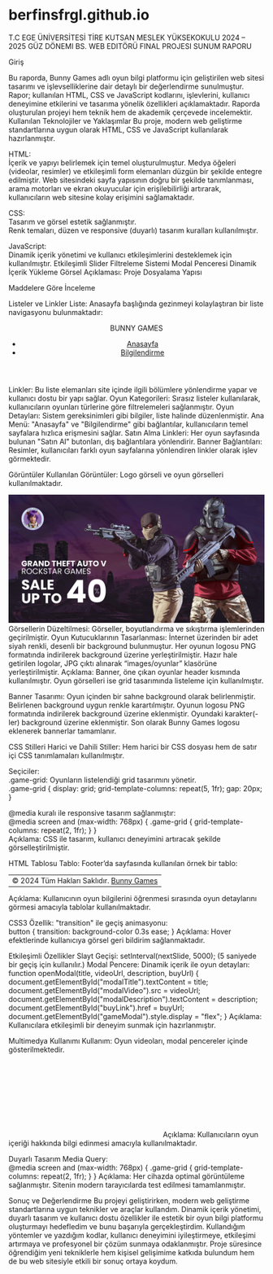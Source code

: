 # berfinsfrgl.github.io
T.C EGE ÜNİVERSİTESİ TİRE KUTSAN MESLEK YÜKSEKOKULU 
2024 – 2025 GÜZ DÖNEMI 
BS.
WEB EDITÖRÜ FINAL PROJESI SUNUM RAPORU 

Giriş 

Bu raporda, Bunny Games adlı oyun bilgi platformu için geliştirilen web sitesi tasarımı ve işlevselliklerine dair detaylı bir değerlendirme sunulmuştur.  
Rapor; kullanılan HTML, CSS ve JavaScript kodlarını, işlevlerini, kullanıcı deneyimine etkilerini ve tasarıma yönelik özellikleri açıklamaktadır. Raporda oluşturulan projeyi hem teknik hem de akademik çerçevede incelemektir. 
Kullanılan Teknolojiler ve Yaklaşımlar 
Bu proje, modern web geliştirme standartlarına uygun olarak HTML, CSS ve JavaScript kullanılarak hazırlanmıştır. 

HTML:  
İçerik ve yapıyı belirlemek için temel oluşturulmuştur. 
Medya öğeleri (videolar, resimler) ve etkileşimli form elemanları düzgün bir şekilde entegre edilmiştir. 
Web sitesindeki sayfa yapısının doğru bir şekilde tanımlanması, arama motorları ve ekran okuyucular için erişilebilirliği artırarak, kullanıcıların web sitesine kolay erişimini sağlamaktadır. 

CSS:  
Tasarım ve görsel estetik sağlanmıştır.  
Renk temaları, düzen ve responsive (duyarlı) tasarım kuralları kullanılmıştır. 

JavaScript:  
Dinamik içerik yönetimi ve kullanıcı etkileşimlerini desteklemek için kullanılmıştır. 
Etkileşimli Slider 
Filtreleme Sistemi 
Modal Penceresi 
Dinamik İçerik Yükleme 
Görsel Açıklaması: Proje Dosyalama Yapısı 

Maddelere Göre İnceleme 

Listeler ve Linkler 
Liste: Anasayfa başlığında gezinmeyi kolaylaştıran bir liste navigasyonu bulunmaktadır:  
  <header> 
    <div class="logo">BUNNY GAMES</div> 
    <nav> 
      <ul> 
        <li><a href="index.html">Anasayfa</a></li> 
        <li><a href="bilgilendirme.html">Bilgilendirme</a></li> 
      </ul> 
    </nav> 
  </header> 
Linkler: Bu liste elemanları site içinde ilgili bölümlere yönlendirme yapar ve kullanıcı dostu bir yapı sağlar. 
Oyun Kategorileri: Sırasız listeler kullanılarak, kullanıcıların oyunları türlerine göre filtrelemeleri sağlanmıştır. 
Oyun Detayları: Sistem gereksinimleri gibi bilgiler, liste halinde düzenlenmiştir. 
Ana Menü: "Anasayfa" ve "Bilgilendirme" gibi bağlantılar, kullanıcıların temel sayfalara hızlıca erişmesini sağlar. 
Satın Alma Linkleri: Her oyun sayfasında bulunan "Satın Al" butonları, dış bağlantılara yönlendirir. 
Banner Bağlantıları: Resimler, kullanıcıları farklı oyun sayfalarına yönlendiren linkler olarak işlev görmektedir. 
 
Görüntüler 
Kullanılan Görüntüler: Logo görseli ve oyun görselleri kullanılmaktadır.  
    <div class="slide"> 
        <a href="banner1.html"> 
            <img src="images/banner1.jpg" alt="Banner 1"> 
        </a> 
    </div> 
Görsellerin Düzeltilmesi: Görseller, boyutlandırma ve sıkıştırma işlemlerinden geçirilmiştir. 
Oyun Kutucuklarının Tasarlanması: 
İnternet üzerinden bir adet siyah renkli, desenli bir background bulunmuştur. 
Her oyunun logosu PNG formatında indirilerek background üzerine yerleştirilmiştir. 
Hazır hale getirilen logolar, JPG çıktı alınarak “images/oyunlar” klasörüne yerleştirilmiştir. 
Açıklama: Banner, öne çıkan oyunlar header kısmında kullanılmıştır. Oyun görselleri ise grid tasarımında listeleme için kullanılmıştır. 

Banner Tasarımı: 
Oyun içinden bir sahne background olarak belirlenmiştir. Belirlenen background uygun renkle karartılmıştır. 
Oyunun logosu PNG formatında indirilerek background üzerine eklenmiştir. 
Oyundaki karakter(-ler) background üzerine eklenmiştir. 
Son olarak Bunny Games logosu eklenerek bannerlar tamamlanır. 

 

CSS Stilleri 
Harici ve Dahili Stiller: Hem harici bir CSS dosyası hem de satır içi CSS tanımlamaları kullanılmıştır. 

Seçiciler:  
.game-grid: Oyunların listelendiği grid tasarımını yönetir.  
.game-grid { 
  display: grid; 
  grid-template-columns: repeat(5, 1fr); 
  gap: 20px; 
} 

@media kuralı ile responsive tasarım sağlanmıştır:  
@media screen and (max-width: 768px) { 
  .game-grid { 
    grid-template-columns: repeat(2, 1fr); 
  } 
}  
Açıklama: CSS ile tasarım, kullanıcı deneyimini artıracak şekilde görselleştirilmiştir. 

 

HTML Tablosu 
Tablo: Footer’da sayfasında kullanılan örnek bir tablo:  
  <footer> 
    <table> 
      <tr> 
        <td>© 2024 Tüm Hakları Saklıdır. <a href="https://www.bunnygames.com">Bunny Games</a></td> 
      </tr> 
    </table> 
  </footer>   
Açıklama: Kullanıcının oyun bilgilerini öğrenmesi sırasında oyun detaylarını görmesi amacıyla tablolar kullanılmaktadır. 

CSS3 
Özellik: "transition" ile geçiş animasyonu:  
button { 
  transition: background-color 0.3s ease; 
} 
Açıklama: Hover efektlerinde kullanıcıya görsel geri bildirim sağlanmaktadır. 

Etkileşimli Özellikler 
Slayt Geçişi: setInterval(nextSlide, 5000); (5 saniyede bir geçiş için kullanılır.) 
Modal Pencere: Dinamik içerik ile oyun detayları:  
function openModal(title, videoUrl, description, buyUrl) { 
  document.getElementById("modalTitle").textContent = title; 
  document.getElementById("modalVideo").src = videoUrl; 
  document.getElementById("modalDescription").textContent = description; 
  document.getElementById("buyLink").href = buyUrl; 
  document.getElementById("gameModal").style.display = "flex"; 
} 
Açıklama: Kullanıcılara etkileşimli bir deneyim sunmak için hazırlanmıştır. 

Multimedya Kullanımı 
Kullanım: Oyun videoları, modal pencereler içinde gösterilmektedir.  
<iframe id="modalVideo" src="" frameborder="0" allowfullscreen></iframe> 
Açıklama: Kullanıcıların oyun içeriği hakkında bilgi edinmesi amacıyla kullanılmaktadır. 

Duyarlı Tasarım 
Media Query:  
@media screen and (max-width: 768px) { 
  .game-grid { 
    grid-template-columns: repeat(2, 1fr); 
  } 
} 
Açıklama: Her cihazda optimal görüntüleme sağlanmıştır. Sitenin modern tarayıcılarda test edilmesi tamamlanmıştır. 

Sonuç ve Değerlendirme 
Bu projeyi geliştirirken, modern web geliştirme standartlarına uygun teknikler ve araçlar kullandım. Dinamik içerik yönetimi, duyarlı tasarım ve kullanıcı dostu özellikler ile estetik bir oyun bilgi platformu oluşturmayı hedefledim ve bunu başarıyla gerçekleştirdim. Kullandığım yöntemler ve yazdığım kodlar, kullanıcı deneyimini iyileştirmeye, etkileşimi artırmaya ve profesyonel bir çözüm sunmaya odaklanmıştır. Proje süresince öğrendiğim yeni tekniklerle hem kişisel gelişimime katkıda bulundum hem de bu web sitesiyle etkili bir sonuç ortaya koydum. 
